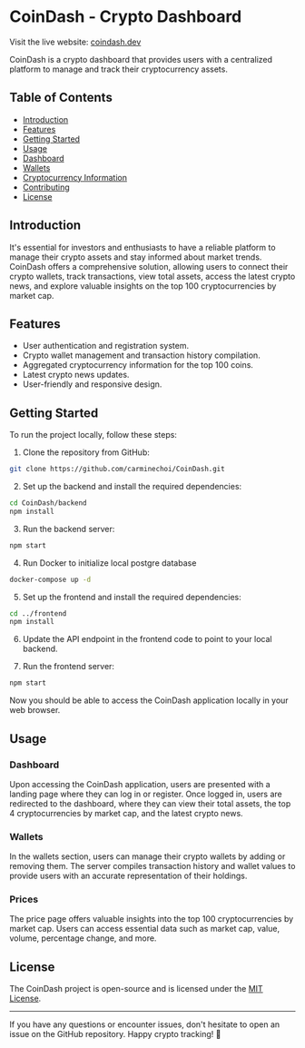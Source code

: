 # CoinDash - Crypto Dashboard

Visit the live website: [coindash.dev](https://coindash.dev)

CoinDash is a crypto dashboard that provides users with a centralized platform to manage and track their cryptocurrency assets. 

## Table of Contents

- [Introduction](#introduction)
- [Features](#features)
- [Getting Started](#getting-started)
- [Usage](#usage)
- [Dashboard](#dashboard)
- [Wallets](#wallets)
- [Cryptocurrency Information](#cryptocurrency-information)
- [Contributing](#contributing)
- [License](#license)

## Introduction

It's essential for investors and enthusiasts to have a reliable platform to manage their crypto assets and stay informed about market trends. CoinDash offers a comprehensive solution, allowing users to connect their crypto wallets, track transactions, view total assets, access the latest crypto news, and explore valuable insights on the top 100 cryptocurrencies by market cap.

## Features

- User authentication and registration system.
- Crypto wallet management and transaction history compilation.
- Aggregated cryptocurrency information for the top 100 coins.
- Latest crypto news updates.
- User-friendly and responsive design.

## Getting Started

To run the project locally, follow these steps:

1. Clone the repository from GitHub:

```bash
git clone https://github.com/carminechoi/CoinDash.git
```

2. Set up the backend and install the required dependencies:

```bash
cd CoinDash/backend
npm install
```

3. Run the backend server:

```bash
npm start
```

4. Run Docker to initialize local postgre database

```bash
docker-compose up -d
```

5. Set up the frontend and install the required dependencies:

```bash
cd ../frontend
npm install
```

6. Update the API endpoint in the frontend code to point to your local backend.

7. Run the frontend server:

```bash
npm start
```

Now you should be able to access the CoinDash application locally in your web browser.

## Usage

### Dashboard

Upon accessing the CoinDash application, users are presented with a landing page where they can log in or register. Once logged in, users are redirected to the dashboard, where they can view their total assets, the top 4 cryptocurrencies by market cap, and the latest crypto news.

### Wallets

In the wallets section, users can manage their crypto wallets by adding or removing them. The server compiles transaction history and wallet values to provide users with an accurate representation of their holdings.

### Prices

The price page offers valuable insights into the top 100 cryptocurrencies by market cap. Users can access essential data such as market cap, value, volume, percentage change, and more.

## License

The CoinDash project is open-source and is licensed under the [MIT License](LICENSE).

---

If you have any questions or encounter issues, don't hesitate to open an issue on the GitHub repository. Happy crypto tracking! 🚀
